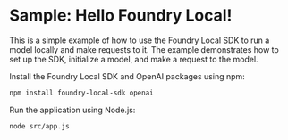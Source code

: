 # Sample: Hello Foundry Local!

This is a simple example of how to use the Foundry Local SDK to run a model locally and make requests to it. The example demonstrates how to set up the SDK, initialize a model, and make a request to the model.

Install the Foundry Local SDK and OpenAI packages using npm:

```bash
npm install foundry-local-sdk openai
```

Run the application using Node.js:

```bash
node src/app.js
```
